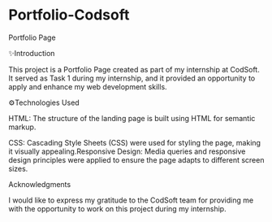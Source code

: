 # Portfolio-Codsoft
Portfolio Page

✨Introduction

This project is a Portfolio Page created as part of my internship at CodSoft. It served as Task 1 during my internship, and it provided an opportunity to apply and enhance my web development skills.

⚙️Technologies Used

HTML: The structure of the landing page is built using HTML for semantic markup.

CSS: Cascading Style Sheets (CSS) were used for styling the page, making it visually appealing.Responsive Design: Media queries and responsive design principles were applied to ensure the page adapts to different screen sizes.

Acknowledgments

I would like to express my gratitude to the CodSoft team for providing me with the opportunity to work on this project during my internship.
